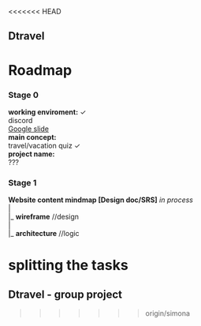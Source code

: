 <<<<<<< HEAD
## Dtravel

# Roadmap
### Stage 0  
__working enviroment:__  ✓  
discord  
[Google slide](https://docs.google.com/presentation/d/1FkO7BHSw60o8P_f1mR4mIHRM8E0mICF0oV7wcK-d5dY/edit?usp=sharing)     
__main concept:__   
travel/vacation quiz ✓  
__project name:__  
???   
### Stage 1   
__Website content mindmap [Design doc/SRS]__ _in process_  
|  
|_ __wireframe__ //design  
|  
|_ __architecture__ //logic  

__splitting the tasks__  
=======
## Dtravel - group project
>>>>>>> origin/simona
